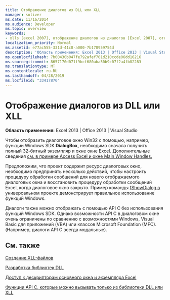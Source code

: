 ```yaml
---
title: Отображение диалогов из DLL или XLL
manager: soliver
ms.date: 11/16/2014
ms.audience: Developer
ms.topic: overview
keywords:
- xlls [excel 2007], отображение диалогов из диалогов [Excel 2007], отображение из DLL или XLL,DLL [Excel 2007], отображение диалогов из
localization_priority: Normal
ms.assetid: e77ac555-331d-41c8-a000-7b178959754d
description: 'Область применения: Excel 2013 | Office 2013 | Visual Studio'
ms.openlocfilehash: 7b00430b047fe792afef701d210ccde06dd16216
ms.sourcegitcommit: 8657170d071f9bcf680aba50b9c07f2a4fb82283
ms.translationtype: MT
ms.contentlocale: ru-RU
ms.lasthandoff: 04/28/2019
ms.locfileid: "33417870"
---
```

# <a name="displaying-dialog-boxes-from-within-a-dll-or-xll"></a>Отображение диалогов из DLL или XLL

 **Область применения:** Excel 2013 | Office 2013 | Visual Studio 
  
Чтобы отобразить диалоговое окно Win32 с помощью, например, функции Windows SDK **DialogBox,** необходимо сначала получить полный 32-битный экземпляр и окне окне Excel. Дополнительные сведения [см. в примере Access Excel и окне Main Window Handles.](how-to-access-excel-instance-and-main-window-handles.md) 
  
Предположим, что проект содержит ресурс диалоговых окно, необходимо предпринять несколько действий, чтобы настроить процедуру обработки сообщений для нового отображаемого диалоговых окна и восстановить процедуру обработки сообщений Excel, когда диалоговое окно закрыто. Пример команды [fShowDialog в](fshowdialog.md) универсальном проекте демонстрирует правильное использование функций Windows. 
  
Диалоги также можно отображать с помощью API C без использования функций Windows SDK. Однако возможности API C в диалоговом окне очень ограничены по сравнению с возможностями Windows, Visual Basic для приложений (VBA) или классов Microsoft Foundation (MFC). (Например, диалоги API C всегда модальные).
  
## <a name="see-also"></a>См. также



[Создание XLL-файлов](creating-xlls.md)
  
[Разработка библиотек DLL](developing-dlls.md)
  
[Доступ к дескрипторам основного окна и экземпляра Excel](how-to-access-excel-instance-and-main-window-handles.md)
  
[Функции API C, которые можно вызывать только из библиотеки DLL или XLL](c-api-functions-that-can-be-called-only-from-a-dll-or-xll.md)

